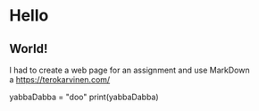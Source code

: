 # Hello
## World!
I had to create a web page for an assignment and use MarkDown\
a https://terokarvinen.com/


  yabbaDabba = "doo"
  print(yabbaDabba)

